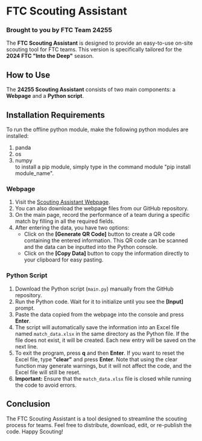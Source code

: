 # FTC Scouting Assistant
### Brought to you by FTC Team 24255

The **FTC Scouting Assistant** is designed to provide an easy-to-use on-site scouting tool for FTC teams. This version is specifically tailored for the **2024 FTC "Into the Deep"** season.

## How to Use

The **24255 Scouting Assistant** consists of two main components: a **Webpage** and a **Python script**.

## Installation Requirements
To run the offline python module, make the following python modules are installed:
1. panda
2. os
3. numpy\
to install a pip module, simply type in the command module "pip install module_name".

### Webpage

1. Visit the [Scouting Assistant Webpage](https://24255scouting.github.io/).
2. You can also download the webpage files from our GitHub repository.
3. On the main page, record the performance of a team during a specific match by filling in all the required fields.
4. After entering the data, you have two options:
   - Click on the **[Generate QR Code]** button to create a QR code containing the entered information. This QR code can be scanned and the data can be inputted into the Python console.
   - Click on the **[Copy Data]** button to copy the information directly to your clipboard for easy pasting.

### Python Script

1. Download the Python script (`main.py`) manually from the GitHub repository.
2. Run the Python code. Wait for it to initialize until you see the **[Input]** prompt.
3. Paste the data copied from the webpage into the console and press **Enter**.
4. The script will automatically save the information into an Excel file named `match_data.xlsx` in the same directory as the Python file. If the file does not exist, it will be created. Each new entry will be saved on the next line.
5. To exit the program, press **q** and then **Enter**. If you want to reset the Excel file, type **"clear"** and press **Enter**. Note that using the clear function may generate warnings, but it will not affect the code, and the Excel file will still be reset.
6. **Important:** Ensure that the `match_data.xlsx` file is closed while running the code to avoid errors.

## Conclusion

The FTC Scouting Assistant is a tool designed to streamline the scouting process for teams. Feel free to distribute, download, edit, or re-publish the code. Happy Scouting!
